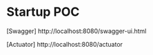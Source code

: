 # Startup POC

[Swagger] http://localhost:8080/swagger-ui.html

[Actuator] http://localhost:8080/actuator
